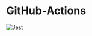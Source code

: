 # GitHub-Actions

[![Jest](https://github.com/Tech-at-DU/GitHub-Actions/actions/workflows/jest.yml/badge.svg)](https://github.com/Tech-at-DU/GitHub-Actions/actions/workflows/jest.yml)

